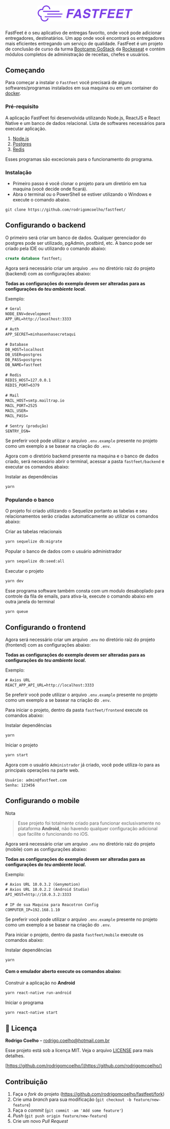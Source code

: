 <h1 align="center">
  <img alt="Fastfeet" title="Fastfeet" src="fastfeet.png" width="300px" />
</h1>

FastFeet é o seu aplicativo de entregas favorito, onde você pode adicionar entregadores, destinatários. Um app onde você encontrará os entregadores mais eficientes entregando um serviço de qualidade. FastFeet é um projeto de conclusão de curso da turma [Bootcamp GoStack](https://rocketseat.com.br/gostack) da [Rockeseat](https://rocketseat.com.br/) e contém módulos completos de administração de receitas, chefes e usuários.

## Começando
Para começar a instalar o `FastFeet` você precisará de alguns softwares/programas instalados em sua maquina ou em um container do [docker](https://www.docker.com/).

### Pré-requisito
A aplicação FastFeet foi desenvolvida
 utilizando Node.js, ReactJS e React Native e um banco de dados relacional. 
Lista de softwares necessários para executar aplicação. 

1. [Node.js](https://nodejs.org/)
2. [Postgres](https://www.postgresql.org/)
3. [Redis](https://redis.io/)

Esses programas são excecionais para o funcionamento do programa.

### Instalação
- Primeiro passo é você clonar o projeto para um diretório em tua maquina (você decide onde ficará).
- Abra o terminal ou o PowerShell se estiver utilizando o Windows e execute o comando abaixo.

```
git clone https://github.com/rodrigomcoelho/fastfeet/
```

## Configurando o backend

O primeiro será criar um banco de dados. Qualquer gerenciador do postgres pode ser utilizado, pgAdmin, postbird, etc.
A banco pode ser criado pela IDE ou utilizando o comando abaixo:

```sql
create database fastfeet;
```

Agora será necessário criar um arquivo `.env` no diretório raiz do projeto (backend) com as configurações abaixo:

**Todas as configurações do exemplo devem ser alteradas para as configurações do _teu ambiente local_.**

Exemplo: 
```
# Geral
NODE_ENV=development
APP_URL=http://localhost:3333

# Auth
APP_SECRET=minhasenhasecretaqui

# Database
DB_HOST=localhost
DB_USER=postgres
DB_PASS=postgres
DB_NAME=fastfeet

# Redis
REDIS_HOST=127.0.0.1
REDIS_PORT=6379

# Mail
MAIL_HOST=smtp.mailtrap.io
MAIL_PORT=2525
MAIL_USER=
MAIL_PASS=

# Sentry (produção)
SENTRY_DSN=
```

Se preferir você pode utilizar o arquivo `.env.example` presente no projeto como um exemplo a se basear na criação do `.env`.

Agora com o diretório backend presente na maquina e o banco de dados criado, será necessário abrir o terminal, acessar a pasta `fastfeet/backend` e executar os comandos abaixo:

Instalar as dependências
```sh
yarn
```

### Populando o banco

O projeto foi criado utilizando o Sequelize portanto as tabelas e seu relacionamentos serão criadas automaticamente ao utilizar os comandos abaixo:

Criar as tabelas relacionais
```sh
yarn sequelize db:migrate
```
Popular o banco de dados com o usuário administrador
```sh
yarn sequelize db:seed:all
```
Executar o projeto
```sh
yarn dev
```

Esse programa software também consta com um modulo desaboplado para controle da fila de emails, para ativa-la, execute o comando abaixo em outra janela do terminal

```sh
yarn queue
```

## Configurando o frontend

Agora será necessário criar um arquivo `.env` no diretório raiz do projeto (frontend) com as configurações abaixo:

**Todas as configurações do exemplo devem ser alteradas para as configurações do _teu ambiente local_.**

Exemplo: 
```
# Axios URL
REACT_APP_API_URL=http://localhost:3333
```

Se preferir você pode utilizar o arquivo `.env.example` presente no projeto como um exemplo a se basear na criação do `.env`.

Para iniciar o projeto, dentro da pasta `fastfeet/frontend` execute os comandos abaixo:

Instalar dependências
```sh
yarn
```
Iniciar o projeto
```sh
yarn start
```

Agora com o usuário `Administrador` já criado, você pode utiliza-lo para as principais operações na parte web.

```
Usuário: admin@fastfeet.com
Senha: 123456
```

## Configurando o mobile

Nota
> Esse projeto foi totalmente criado para funcionar exclusivamente no plataforma **Android**, não havendo qualquer configuração adicional que facilite o funcionando no iOS.

Agora será necessário criar um arquivo `.env` no diretório raiz do projeto (mobile) com as configurações abaixo:

**Todas as configurações do exemplo devem ser alteradas para as configurações do _teu ambiente local_.**

Exemplo: 
```
# Axios URL 10.0.3.2 (Genymotion)
# Axios URL 10.0.2.2 (Android Studio)
API_HOST=http://10.0.3.2:3333

# IP de sua Maquina para Reacotron Config
COMPUTER_IP=192.168.1.10
```

Se preferir você pode utilizar o arquivo `.env.example` presente no projeto como um exemplo a se basear na criação do `.env`.

Para iniciar o projeto, dentro da pasta `fastfeet/mobile` execute os comandos abaixo:

Instalar dependências
```sh
yarn
```

####  Com o emulador aberto execute os comandos abaixo:

Construir a aplicação no **Android**
```sh
yarn react-native run-android
```
Iniciar o programa
```sh
yarn react-native start 
```

## :memo: Licença

**Rodrigo Coelho** – rodrigo.coelho@hotmail.com.br

Esse projeto está sob a licença MIT. Veja o arquivo [LICENSE](/LICENSE) para mais detalhes.

[https://github.com/rodrigomcoelho/](https://github.com/rodrigomcoelho/)

## Contribuição

1. Faça o _fork_ do projeto (<https://github.com/rodrigomcoelho/fastfeet/fork>)
2. Crie uma _branch_ para sua modificação (`git checkout -b feature/new-feature`)
3. Faça o _commit_ (`git commit -am 'Add some feature'`)
4. _Push_ (`git push origin feature/new-feature`)
5. Crie um novo _Pull Request_
